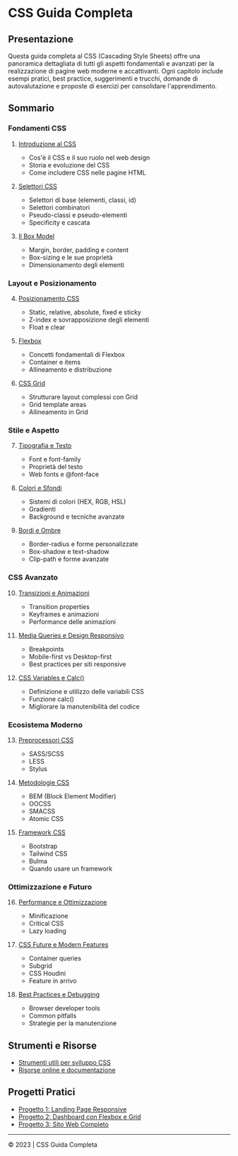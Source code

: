 # CSS Guida Completa

## Presentazione
Questa guida completa al CSS (Cascading Style Sheets) offre una panoramica dettagliata di tutti gli aspetti fondamentali e avanzati per la realizzazione di pagine web moderne e accattivanti. Ogni capitolo include esempi pratici, best practice, suggerimenti e trucchi, domande di autovalutazione e proposte di esercizi per consolidare l'apprendimento.

## Sommario

### Fondamenti CSS
1. [Introduzione al CSS](./01_Introduzione_al_CSS.md)
   - Cos'è il CSS e il suo ruolo nel web design
   - Storia e evoluzione del CSS
   - Come includere CSS nelle pagine HTML

2. [Selettori CSS](./02_Selettori_CSS.md)
   - Selettori di base (elementi, classi, id)
   - Selettori combinatori
   - Pseudo-classi e pseudo-elementi
   - Specificity e cascata

3. [Il Box Model](./03_Box_Model.md)
   - Margin, border, padding e content
   - Box-sizing e le sue proprietà
   - Dimensionamento degli elementi

### Layout e Posizionamento
4. [Posizionamento CSS](./04_Posizionamento_CSS.md)
   - Static, relative, absolute, fixed e sticky
   - Z-index e sovrapposizione degli elementi
   - Float e clear

5. [Flexbox](./05_Flexbox.md)
   - Concetti fondamentali di Flexbox
   - Container e items
   - Allineamento e distribuzione

6. [CSS Grid](./06_CSS_Grid.md)
   - Strutturare layout complessi con Grid
   - Grid template areas
   - Allineamento in Grid

### Stile e Aspetto
7. [Tipografia e Testo](./07_Tipografia_Testo.md)
   - Font e font-family
   - Proprietà del testo
   - Web fonts e @font-face

8. [Colori e Sfondi](./08_Colori_Sfondi.md)
   - Sistemi di colori (HEX, RGB, HSL)
   - Gradienti
   - Background e tecniche avanzate

9. [Bordi e Ombre](./09_Bordi_Ombre.md)
   - Border-radius e forme personalizzate
   - Box-shadow e text-shadow
   - Clip-path e forme avanzate

### CSS Avanzato
10. [Transizioni e Animazioni](./10_Transizioni_Animazioni.md)
    - Transition properties
    - Keyframes e animazioni
    - Performance delle animazioni

11. [Media Queries e Design Responsivo](./11_Media_Queries_Responsive.md)
    - Breakpoints
    - Mobile-first vs Desktop-first
    - Best practices per siti responsive

12. [CSS Variables e Calc()](./12_Variables_Calc.md)
    - Definizione e utilizzo delle variabili CSS
    - Funzione calc()
    - Migliorare la manutenibilità del codice

### Ecosistema Moderno
13. [Preprocessori CSS](./13_Preprocessori.md)
    - SASS/SCSS
    - LESS
    - Stylus

14. [Metodologie CSS](./14_Metodologie_CSS.md)
    - BEM (Block Element Modifier)
    - OOCSS
    - SMACSS
    - Atomic CSS

15. [Framework CSS](./15_Framework_CSS.md)
    - Bootstrap
    - Tailwind CSS
    - Bulma
    - Quando usare un framework

### Ottimizzazione e Futuro
16. [Performance e Ottimizzazione](./16_Performance_Ottimizzazione.md)
    - Minificazione
    - Critical CSS
    - Lazy loading

17. [CSS Future e Modern Features](./17_CSS_Future.md)
    - Container queries
    - Subgrid
    - CSS Houdini
    - Feature in arrivo

18. [Best Practices e Debugging](./18_Best_Practices_Debugging.md)
    - Browser developer tools
    - Common pitfalls
    - Strategie per la manutenzione

## Strumenti e Risorse
- [Strumenti utili per sviluppo CSS](./Appendice_A_Strumenti.md)
- [Risorse online e documentazione](./Appendice_B_Risorse.md)

## Progetti Pratici
- [Progetto 1: Landing Page Responsive](./Progetto_1.md)
- [Progetto 2: Dashboard con Flexbox e Grid](./Progetto_2.md)
- [Progetto 3: Sito Web Completo](./Progetto_3.md)

---

© 2023 | CSS Guida Completa
